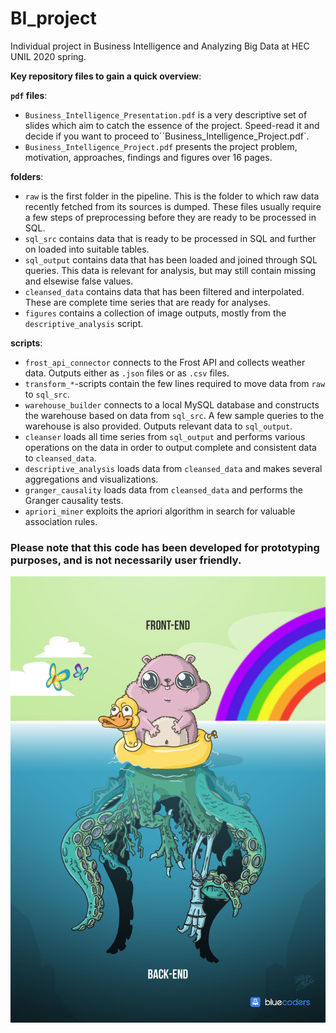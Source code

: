 # BI_project
Individual project in Business Intelligence and Analyzing Big Data at HEC UNIL 2020 spring.

__Key repository files to gain a quick overview__:

__`pdf` files__:
 * `Business_Intelligence_Presentation.pdf` is a very descriptive set of slides which aim to catch the essence of the project. Speed-read it and decide if you want to proceed to``Business_Intelligence_Project.pdf`. 
 * `Business_Intelligence_Project.pdf` presents the project problem, motivation, approaches, findings and figures over 16 pages.

__folders__:
 * `raw` is the first folder in the pipeline. This is the folder to which raw data recently fetched from its sources is dumped. These files usually require a few steps of preprocessing before they are ready to be processed in SQL.
 * `sql_src` contains data that is ready to be processed in SQL and further on loaded into suitable tables.
 * `sql_output` contains data that has been loaded and joined through SQL queries. This data is relevant for analysis, but may still contain missing and elsewise false values.
 * `cleansed_data` contains data that has been filtered and interpolated. These are complete time series that are ready for analyses.
 * `figures` contains a collection of image outputs, mostly from the `descriptive_analysis` script. 
 
__scripts__:
 * `frost_api_connector` connects to the Frost API and collects weather data. Outputs either as `.json` files or as `.csv` files.
 * `transform_*`-scripts contain the few lines required to move data from `raw` to `sql_src`.
 * `warehouse_builder` connects to a local MySQL database and constructs the warehouse based on data from `sql_src`. A few sample queries to the warehouse is also provided. Outputs relevant data to `sql_output`.
 * `cleanser` loads all time series from `sql_output` and performs various operations on the data in order to output complete and consistent data to `cleansed_data`.
 * `descriptive_analysis` loads data from `cleansed_data` and makes several aggregations and visualizations.
 * `granger_causality` loads data from `cleansed_data` and performs the Granger causality tests.
 * `apriori_miner` exploits the apriori algorithm in search for valuable association rules.
 
### Please note that this code has been developed for prototyping purposes, and is not necessarily user friendly.
![backend](https://raw.githubusercontent.com/arilmad/BI_project/master/figures/backend.jpg)
